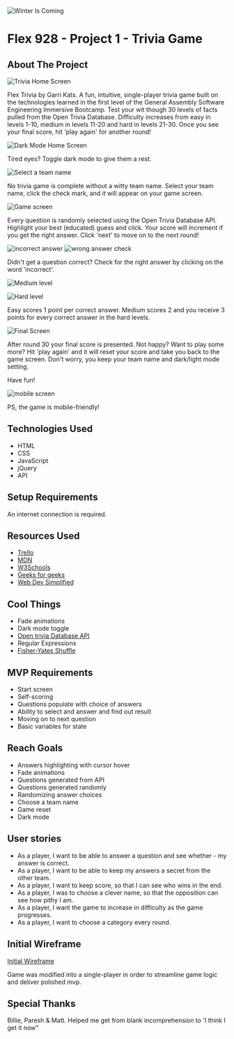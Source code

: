 ![Winter Is Coming](https://media.giphy.com/media/l378kZMdRzNm4wvhC/giphy.gif)

# Flex 928 - Project 1 - Trivia Game

## **About The Project**

![Trivia Home Screen](https://hosting.photobucket.com/images/ae120/thecrumblechronicles/home-screen.png)

Flex Trivia by Garri Kats. A fun, intuitive, single-player trivia game built on the technologies learned in the first level of the General Assembly Software Engineering Immersive Bootcamp. Test your wit though 30 levels of facts pulled from the Open Trivia Database. Difficulty increases from easy in levels 1-10, medium in levels 11-20 and hard in levels 21-30. Once you see your final score, hit 'play again' for another round!

![Dark Mode Home Screen](https://hosting.photobucket.com/images/ae120/thecrumblechronicles/dark-mode-1.png)

Tired eyes? Toggle dark mode to give them a rest.

![Select a team name](https://hosting.photobucket.com/images/ae120/thecrumblechronicles/home-screen-team-name.png)

No trivia game is complete without a witty team name. Select your team name, click the check mark, and it will appear on your game screen.

![Game screen](https://hosting.photobucket.com/images/ae120/thecrumblechronicles/answer-select.png)

Every question is randomly selected using the Open Trivia Database API. Highlight your best (educated) guess and click. Your score will increment if you get the right answer. Click 'next' to move on to the next round!

![incorrect answer](https://hosting.photobucket.com/images/ae120/thecrumblechronicles/Incorrect.png)
![wrong answer check](https://hosting.photobucket.com/images/ae120/thecrumblechronicles/secret-answer.png)

Didn't get a question correct? Check for the right answer by clicking on the word 'incorrect'.

![Medium level](https://hosting.photobucket.com/images/ae120/thecrumblechronicles/medium.png)

![Hard level](https://hosting.photobucket.com/images/ae120/thecrumblechronicles/hard.png)

Easy scores 1 point per correct answer. Medium scores 2 and you receive 3 points for every correct answer in the hard levels.

![Final Screen](https://hosting.photobucket.com/images/ae120/thecrumblechronicles/final.png)

After round 30 your final score is presented. Not happy? Want to play some more? Hit 'play again' and it will reset your score and take you back to the game screen. Don't worry, you keep your team name and dark/light mode setting.

Have fun!

![mobile screen](https://hosting.photobucket.com/images/ae120/thecrumblechronicles/Screen_Shot_2021-11-19_at_7.13.58_AM.png?width=450&height=278&crop=fill)

PS, the game is mobile-friendly!

## **Technologies Used**

- HTML
- CSS
- JavaScript
- jQuery
- API

## **Setup** **Requirements**

An internet connection is required.

## **Resources Used**

- [Trello](https://trello.com/b/KhSjZZCS/trivia-game)
- [MDN](https://developer.mozilla.org/en-US/)
- [W3Schools](https://www.w3schools.com/)
- [Geeks for geeks](Geeksforgeeks.org)
- [Web Dev Simplified](https://www.youtube.com/watch?v=rhzKDrUiJVk&t=6s)

## **Cool Things**

- Fade animations
- Dark mode toggle
- [Open trivia Database API](https://opentdb.com/)
- Regular Expressions
- [Fisher-Yates Shuffle](https://www.geeksforgeeks.org/shuffle-a-given-array-using-fisher-yates-shuffle-algorithm/)

## **MVP Requirements**

- Start screen
- Self-scoring
- Questions populate with choice of answers
- Ability to select and answer and find out result
- Moving on to next question
- Basic variables for state

## **Reach Goals**

- Answers highlighting with cursor hover
- Fade animations
- Questions generated from API
- Questions generated randomly
- Randomizing answer choices
- Choose a team name
- Game reset
- Dark mode

## **User stories**

- As a player, I want to be able to answer a question and see whether - my answer is correct.
- As a player, I want to be able to keep my answers a secret from the other team.
- As a player, I want to keep score, so that I can see who wins in the end.
- As a player, I was to choose a clever name, so that the opposition can see how pithy I am.
- As a player, I want the game to increase in difficulty as the game progresses.
- As a player, I want to choose a category every round.

## **Initial Wireframe**

[Initial Wireframe](https://media.git.generalassemb.ly/user/38981/files/f4164080-40b5-11ec-9287-61b537bbde11)

Game was modified into a single-player in order to streamline game logic and deliver polished mvp.

## **Special Thanks**

Billie, Paresh & Matt. Helped me get from blank incomprehension to 'I think I get it now"
